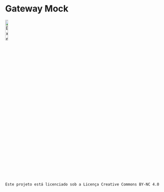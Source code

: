 # Gateway Mock
[<img src="https://mirrors.creativecommons.org/presskit/buttons/88x31/png/by-nc.png" alt="Exemplo de imagem" width="13%">](https://github.com/mrlucascardoso/gateway-mock/blob/main/LICENSE)

    Este projeto está licenciado sob a Licença Creative Commons BY-NC 4.0

